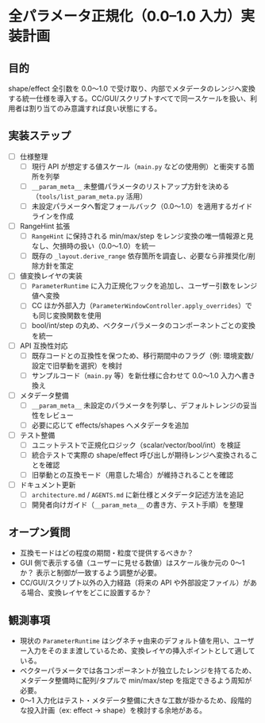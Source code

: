 # 全パラメータ正規化（0.0–1.0 入力）実装計画

## 目的
shape/effect 全引数を 0.0〜1.0 で受け取り、内部でメタデータのレンジへ変換する統一仕様を導入する。CC/GUI/スクリプトすべてで同一スケールを扱い、利用者は割り当てのみ意識すれば良い状態にする。

## 実装ステップ
- [ ] 仕様整理
  - [ ] 現行 API が想定する値スケール（`main.py` などの使用例）と衝突する箇所を列挙
  - [ ] `__param_meta__` 未整備パラメータのリストアップ方針を決める（`tools/list_param_meta.py` 活用）
  - [ ] 未設定パラメータへ暫定フォールバック（0.0〜1.0）を適用するガイドラインを作成
- [ ] RangeHint 拡張
  - [ ] `RangeHint` に保持される min/max/step をレンジ変換の唯一情報源と見なし、欠損時の扱い（0.0〜1.0）を統一
  - [ ] 既存の `_layout.derive_range` 依存箇所を調査し、必要なら非推奨化/削除方針を策定
- [ ] 値変換レイヤの実装
  - [ ] `ParameterRuntime` に入力正規化フックを追加し、ユーザー引数をレンジ値へ変換
  - [ ] CC ほか外部入力（`ParameterWindowController.apply_overrides`）でも同じ変換関数を使用
  - [ ] bool/int/step の丸め、ベクターパラメータのコンポーネントごとの変換を統一
- [ ] API 互換性対応
  - [ ] 既存コードとの互換性を保つため、移行期間中のフラグ（例: 環境変数/設定で旧挙動を選択）を検討
  - [ ] サンプルコード（`main.py` 等）を新仕様に合わせて 0.0〜1.0 入力へ書き換え
- [ ] メタデータ整備
  - [ ] `__param_meta__` 未設定のパラメータを列挙し、デフォルトレンジの妥当性をレビュー
  - [ ] 必要に応じて effects/shapes へメタデータを追加
- [ ] テスト整備
  - [ ] ユニットテストで正規化ロジック（scalar/vector/bool/int）を検証
  - [ ] 統合テストで実際の shape/effect 呼び出しが期待レンジへ変換されることを確認
  - [ ] 旧挙動との互換モード（用意した場合）が維持されることを確認
- [ ] ドキュメント更新
  - [ ] `architecture.md` / `AGENTS.md` に新仕様とメタデータ記述方法を追記
  - [ ] 開発者向けガイド（`__param_meta__` の書き方、テスト手順）を整理

## オープン質問
- 互換モードはどの程度の期間・粒度で提供するべきか？
- GUI 側で表示する値（ユーザーに見せる数値）はスケール後か元の 0〜1 か？ 表示と制御が一致するよう調整が必要。
- CC/GUI/スクリプト以外の入力経路（将来の API や外部設定ファイル）がある場合、変換レイヤをどこに設置するか？

## 観測事項
- 現状の `ParameterRuntime` はシグネチャ由来のデフォルト値を用い、ユーザー入力をそのまま渡しているため、変換レイヤの挿入ポイントとして適している。
- ベクターパラメータでは各コンポーネントが独立したレンジを持てるため、メタデータ整備時に配列/タプルで min/max/step を指定できるよう周知が必要。
- 0〜1 入力化はテスト・メタデータ整備に大きな工数が掛かるため、段階的な投入計画（ex: effect → shape）を検討する余地がある。

